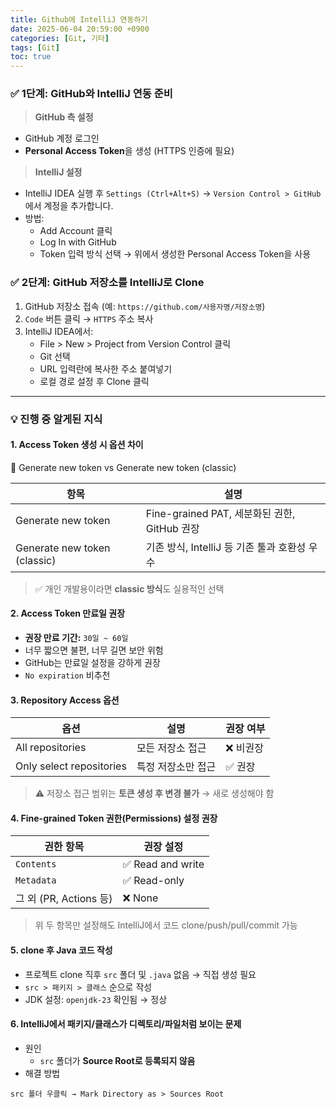 ```yaml
---
title: Github에 IntelliJ 연동하기
date: 2025-06-04 20:59:00 +0900
categories: [Git, 기타]
tags: [Git]
toc: true
---
```


### **✅ 1단계: GitHub와 IntelliJ 연동 준비**

> **GitHub 측 설정**

- GitHub 계정 로그인
- **Personal Access Token**을 생성 (HTTPS 인증에 필요)

> **IntelliJ 설정**

- IntelliJ IDEA 실행 후 `Settings (Ctrl+Alt+S)` → `Version Control > GitHub`에서 계정을 추가합니다.
- 방법:
  - Add Account 클릭
  - Log In with GitHub
  - Token 입력 방식 선택 → 위에서 생성한 Personal Access Token을 사용

### **✅ 2단계: GitHub 저장소를 IntelliJ로 Clone**

1. GitHub 저장소 접속 (예: `https://github.com/사용자명/저장소명`)
2. `Code` 버튼 클릭 → `HTTPS` 주소 복사
3. IntelliJ IDEA에서:
   - File > New > Project from Version Control 클릭
   - Git 선택
   - URL 입력란에 복사한 주소 붙여넣기
   - 로컬 경로 설정 후 Clone 클릭

---

### **💡 진행 중 알게된 지식**

#### **1. Access Token 생성 시 옵션 차이**

🔹 Generate new token vs Generate new token (classic)

| 항목                         | 설명                                         |
| ---------------------------- | -------------------------------------------- |
| Generate new token           | Fine-grained PAT, 세분화된 권한, GitHub 권장 |
| Generate new token (classic) | 기존 방식, IntelliJ 등 기존 툴과 호환성 우수 |

> ✅ 개인 개발용이라면 **classic 방식**도 실용적인 선택

#### **2. Access Token 만료일 권장**

- **권장 만료 기간:** `30일 ~ 60일`
- 너무 짧으면 불편, 너무 길면 보안 위험
- GitHub는 만료일 설정을 강하게 권장
- `No expiration` 비추천

#### **3. Repository Access 옵션**

| 옵션                     | 설명               | 권장 여부 |
| ------------------------ | ------------------ | --------- |
| All repositories         | 모든 저장소 접근   | ❌ 비권장  |
| Only select repositories | 특정 저장소만 접근 | ✅ 권장    |

> ⚠️ 저장소 접근 범위는 **토큰 생성 후 변경 불가** → 새로 생성해야 함

#### **4. Fine-grained Token 권한(Permissions) 설정 권장**

| 권한 항목              | 권장 설정        |
| ---------------------- | ---------------- |
| `Contents`             | ✅ Read and write |
| `Metadata`             | ✅ Read-only      |
| 그 외 (PR, Actions 등) | ❌ None           |

> 위 두 항목만 설정해도 IntelliJ에서 코드 clone/push/pull/commit 가능

#### **5. clone 후 Java 코드 작성**

- 프로젝트 clone 직후 `src` 폴더 및 `.java` 없음 → 직접 생성 필요
- `src > 패키지 > 클래스` 순으로 작성
- JDK 설정: `openjdk-23` 확인됨 → 정상

#### **6. IntelliJ에서 패키지/클래스가 디렉토리/파일처럼 보이는 문제**

- 원인
  - `src` 폴더가 **Source Root로 등록되지 않음**
- 해결 방법

```plaintext
src 폴더 우클릭 → Mark Directory as > Sources Root
```
